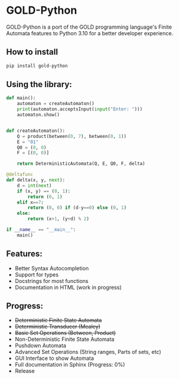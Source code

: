 # GOLD-Python

GOLD-Python is a port of the GOLD programming language's Finite Automata features to Python 3.10 for a better developer experience.

## How to install

```sh
pip install gold-python
```

## Using the library:

```python
def main():
    automaton = createAutomaton()
    print(automaton.acceptsInput(input("Enter: ")))
    automaton.show()


def createAutomaton():
    Q = product(between(0, 7), between(0, 1))
    E = "01"
    Q0 = (0, 0)
    F = [(0, 0)]

    return DeterministicAutomata(Q, E, Q0, F, delta)

@deltafunc
def delta(x, y, next):
    d = int(next)
    if (x, y) == (0, 1):
        return (0, 1)
    elif x==7:
        return (0, 0) if (d-y==0) else (0, 1)
    else:
        return (x+1, (y+d) % 2)

if __name__ == "__main__":
    main()
```

## Features:

* Better Syntax Autocompletion
* Support for types
* Docstrings for most functions
* Documentation in HTML (work in progress)

## Progress:

* ~~Deterministic Finite State Automata~~
* ~~Deterministic Transducer (Mealey)~~
* ~~Basic Set Operations (Between, Product)~~
* Non-Deterministic Finite State Automata
* Pushdown Automata
* Advanced Set Operations (String ranges, Parts of sets, etc)
* GUI Interface to show Automata
* Full documentation in Sphinx (Progress: 0%)
* Release
